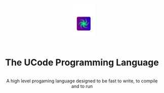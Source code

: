 <div align="center" style="display:grid;place-items:center;">
<p>
    <a target="_blank"><img width="80" src="Logo.svg" alt="Logo"></a>
</p>
<h1>The UCode Programming Language</h1>

A high level progaming language designed to be fast to write, to compile and to run

